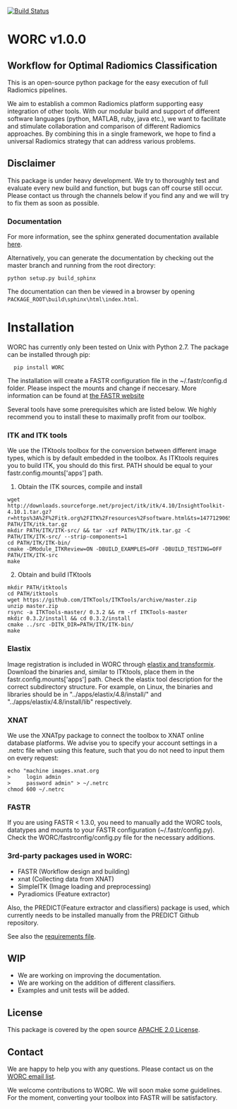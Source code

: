 [![Build Status](https://travis-ci.com/MStarmans91/WORC.svg?token=qyvaeq7Cpwu7hJGB98Gp&branch=master)](https://travis-ci.com/MStarmans91/WORC)

# WORC v1.0.0

## Workflow for Optimal Radiomics Classification

This is an open-source python package for the easy execution of full Radiomics pipelines.

We aim to establish a common Radiomics platform supporting easy integration of other tools. With our modular build
and support of different software languages (python, MATLAB, ruby, java etc.), we want to facilitate and stimulate
collaboration and comparison of different Radiomics approaches. By combining this in a single framework,
we hope to find a universal Radiomics strategy that can address various problems.

## Disclaimer
This package is under heavy development. We try to thoroughly test and evaluate every new build and function, but
bugs can off course still occur. Please contact us through the channels below if you find any and we will try to fix
them as soon as possible.

### Documentation

For more information, see the sphinx generated documentation available [here](http://worc.readthedocs.io/).

Alternatively, you can generate the documentation by checking out the master branch and running from the root directory:

    python setup.py build_sphinx

The documentation can then be viewed in a browser by opening `PACKAGE_ROOT\build\sphinx\html\index.html`.

# Installation

WORC has currently only been tested on Unix with Python 2.7.
The package can be installed through pip:

      pip install WORC

The installation will create a FASTR configuration file in the ~/.fastr/config.d folder. Please inspect the mounts and change if neccesary.
More information can be found at [the FASTR website](http://fastr.readthedocs.io/en/stable/static/file_description.html#config-file)

Several tools have some prerequisites which are listed below. We highly recommend you to install these to
maximally profit from our toolbox.

### ITK and ITK tools
We use the ITKtools toolbox for the conversion between different image types, which is by default embedded in the toolbox.
As ITKtools requires you to build ITK, you should do this first. PATH should be equal to your fastr.config.mounts['apps'] path.


1. Obtain the ITK sources, compile and install
```
wget http://downloads.sourceforge.net/project/itk/itk/4.10/InsightToolkit-4.10.1.tar.gz?r=https%3A%2F%2Fitk.org%2FITK%2Fresources%2Fsoftware.html&ts=1477129065&use_mirror=kent PATH/ITK/itk.tar.gz
mkdir PATH/ITK/ITK-src/ && tar -xzf PATH/ITK/itk.tar.gz -C PATH/ITK/ITK-src/ --strip-components=1
cd PATH/ITK/ITK-bin/
cmake -DModule_ITKReview=ON -DBUILD_EXAMPLES=OFF -DBUILD_TESTING=OFF PATH/ITK/ITK-src
make
```

2.  Obtain and build ITKtools
```
mkdir PATH/itktools
cd PATH/itktools
wget https://github.com/ITKTools/ITKTools/archive/master.zip
unzip master.zip
rsync -a ITKTools-master/ 0.3.2 && rm -rf ITKTools-master
mkdir 0.3.2/install && cd 0.3.2/install
cmake ../src -DITK_DIR=PATH/ITK/ITK-bin/
make
```

### Elastix
Image registration is included in WORC through [elastix and transformix](http://elastix.isi.uu.nl/). Download the binaries and,
similar to ITKtools, place them in the fastr.config.mounts['apps'] path. Check the elastix tool description for the correct
subdirectory structure. For example, on Linux, the binaries and libraries should be in "../apps/elastix/4.8/install/"  and
"../apps/elastix/4.8/install/lib" respectively.

### XNAT
We use the XNATpy package to connect the toolbox to XNAT online database platforms. We advise you to specify
your account settings in a .netrc file when using this feature,  such that you do not need to input them on every request:

```
echo "machine images.xnat.org
>     login admin
>     password admin" > ~/.netrc
chmod 600 ~/.netrc
```

### FASTR
If you are using FASTR < 1.3.0, you need to manually add the WORC tools, datatypes and mounts to your FASTR configuration (~/.fastr/config.py). Check the WORC/fastrconfig/config.py file for the necessary additions.

### 3rd-party packages used in WORC:

 - FASTR (Workflow design and building)
 - xnat (Collecting data from XNAT)
 - SimpleITK (Image loading and preprocessing)
 - Pyradiomics (Feature extractor)

Also, the PREDICT(Feature extractor and classifiers) package is used, which currently needs to be installed manually from the PREDICT Github repository.

See also the [requirements file](requirements.txt).

## WIP
- We are working on improving the documentation.
- We are working on the addition of different classifiers.
- Examples and unit tests will be added.

## License
This package is covered by the open source [APACHE 2.0 License](APACHE-LICENSE-2.0).

## Contact
We are happy to help you with any questions. Please contact us on the [WORC email list](https://groups.google.com/forum/#!forum/worc-users).

We welcome contributions to WORC. We will soon make some guidelines. For the moment, converting your toolbox into FASTR
will be satisfactory.
